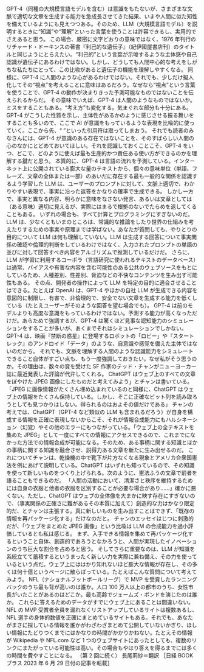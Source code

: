 ###

GPT-4（同種の大規模言語モデルを含む）は意識をもたないが、さまざまな文脈で適切な文章を生成する能力を急成長させてきた結果、いまや人間に似た知性を備えているようにも見えつつある。そのため、LLM（大規模言語モデル）を説明するときに“知識”や“理解”といった言葉を使うことは許容できるし、実用的でさえあると思う。
この場合、厳密に文字どおりの意味ではなく、1976 年刊行のリチャード・ドーキンスの著書『利己的な遺伝子』（紀伊國屋書店刊）のタイトルと同じようにとらえたい。“利己的”という言葉が示唆するような主体感や自己認識が遺伝子にあるわけではない。しかし、どうしても人間中心的な考えをしがちな私たちにとって、この比喩があると遺伝子の機能を理解しやすくなる。
同様に、GPT-4 に人間のような心があるわけではない。それでも、少しだけ擬人化してその“視点”を考えることに意味はあるだろう。なぜなら“視点”という言葉を使うことで、GPT-4 の動作が決まりきった予測可能なものではないことを伝えられるからだ。
その意味でいえば、GPT-4 は人間のようなものではないか。ミスをすることもある。“考え方”も変化する。気まぐれな部分も十分にある。GPT-4 がこうした性質を示し、主体性があるかのように感じさせる振る舞いをすることも多いので、ここで AI が意識をもっているような表現を比喩的に使っていく。ここから先、“ ”といった引用符は取ってしまおう。
それでも読者のみなさんには、GPT-4 が意識のある存在ではないことを、そのすばらしい人間の心のなかにとどめておいてほしい。それを認識しておくことこそ、GPT-4 をいつ、どこで、どのように使えば最も生産的かつ責任ある使い方ができるのかを理解する鍵だと思う。
本質的に、GPT-4 は言語の流れを予測している。インターネット上に公開されている膨大な量のテキストから、個々の意味単位（単語、フレーズ、文章の全体または一部）のあいだに存在する最も一般的な関係を認識するよう学習した LLM は、ユーザーのプロンプトに対して、文脈上適切で、わかりやすい表現で、事実に沿った返答をかなりの確率で生成できる。
しかし一方で、事実と異なる内容、明らかに意味をなさない発言、あるいは文章としては（ある意味）適切に見えるが、実際にはまるで根拠のないでたらめを返してくることもある。
いずれの場合も、すべて計算とプログラミングにすぎないのだ。LLM は、少なくともいまのところは、常識的な推論をしたり世界の仕組みを考えたりするための事実や原理までは学ばない。あなたが質問しても、やりとりの目的について LLM は何も理解していない。LLM は生成する回答について事実関係の確認や倫理的判断をしているわけではなく、入力されたプロンプトの単語の並びに対して回答すべき内容をアルゴリズムで推測しているだけだ。
さらに、LLM が学習に利用するコーポラ（言語研究に使われるテキストのデータベース）は通常、バイアスや有害な内容を含む可能性のある公共のウェブソースをもとにしているため、人種差別、性差別、脅迫などの不快なコンテンツを生み出す可能性もある。
その点、開発者の操作によって LLM を特定の目的に適合させることはできる。たとえば OpenAI は、GPT-4 やほかの自社 LLM が生成できる内容を意図的に制限し、有害で、非倫理的で、安全でない文章を生成する能力を低くしている（たとえユーザーがそのような回答を望む場合でも）。
GPT-4 は前のモデルよりも高度な意識をもっているわけではない。予測する能力が高くなっただけだ。あらためて強調するが、GPT-4 は驚くほど見事な認知能力のシミュレーションをすることが多いが、あくまでそれはシミュレーションでしかない。GPT-4 は、映画『禁断の惑星』に登場するロボットの「ロビー」や『スタートレック』のアンドロイド「データ」のような、自意識や感覚を備えた主体ではないのだから。
それでも、文脈を理解する人間のような認識能力をシミュレートできること自体がすごい点も、もう一度強調しておきたい。なぜ私がそう思うのか。その理由は、数々の賞を受けた SF 作家のテッド・チャンがニューヨーカー誌に最近発表した評論が代弁してくれる。
ChatGPT はウェブ上のすべての文章をぼやけた JPEG 画像にしたものだと考えてみよう」とチャンは書いている。「JPEG に画像情報がたくさん埋め込まれているのと同様に、ChatGPT はウェブ上の情報をたくさん保持している。しかし、そこに正確なビット列を読み取ろうとしても見つかりはしない。得られるのはおよその値だけである」
チャンの考えでは、ChatGPT（GPT-4 など類似の LLM も含まれるだろう）が自身を構成する情報を正確に表現しないからこそ、それが情報合成能力にもハルシネーション（幻覚）やその他のエラーにもつながっている。「ウェブ上の全テキストを集めた JPEG」として一度にすべての情報にアクセスできるので、これまでになかった方法での情報合成が可能になる。そのため、ある事柄に関する知識とほかの事柄に関する知識を融合させ、説得力ある文章を新たに生み出せるのだ。
これについてチャンは、乾燥機の中で靴下が片方なくなる現象とアメリカ合衆国憲法を例にあげて説明している。ChatGPT はいずれも知っているので、その知識を使って新しいものをつくり上げられる。次のように、憲法ふうの文章で前者を語ることもできるのだ。
「人間の活動において、清潔さと秩序を維持するためには自身の衣服と他者の衣服を区別することが必要な場合があり……」確かに悪くない。ただし、ChatGPT はウェブの全体像を大まかに映す存在にすぎないので、（事実関係の正確さに難があるその本質に加えて）創造的な力はかなり限定的だ、とチャンは主張する。真に新しいものを生み出すことはできず、「既存の情報を再パッケージ化する」だけなのだと。
チャンのエッセイはじつに刺激的だが、「ウェブをまとめた JPEG 画像」という比喩は LLM の合成能力を過小評価しているとも私は感じる。
まず、入手できる情報を集めて再パッケージ化するということ自体、創造的であろうとなかろうと、人間が実現したイノベーションのうち巨大な割合を占めると思う。
そしてさらに重要なのは、LLM が知識を系統立てて蓄積するというまったく新しい力を実際に兼ね備え、その力を使っているという点だ。ウェブ上にははかり知れないほど膨大な情報が存在し、その多くは何十億というページに散らばっている。たとえばこんな質問について考えてみよう。
NFL（ナショナルフットボールリーグ）で MVP を受賞したランニングバックのうち最も背が高いのは誰か。人口 100 万人以上の都市のうち、女性市長がいたことがあるのはどこか。最も高齢でジェームズ・ボンドを演じたのは誰か。
これらに答えるためのデータがすでにウェブ上にあることは間違いない。
NFL の MVP 受賞者全員を漏れなくリストアップしているサイトは複数あるし、NFL 選手の身体的数値を正確にまとめているサイトもある。それでも、あなたがまさに探している情報を誰かがわざわざまとめて公開していないかぎり、ほしい情報にたどりつくまでにはかなりの時間がかかりかねない。たとえその情報が Wikipedia や NFL.com など 1 つのウェブサイトにあったとしても、複数のリンクにまたがっている可能性は高い。その場合もやはり答えを得るまでには多くの時間を費やすことになる。
（第 2 回に続く）
長尾莉紗＝翻訳
［日経 BOOK プラス 2023 年 6 月 29 日付の記事を転載］
